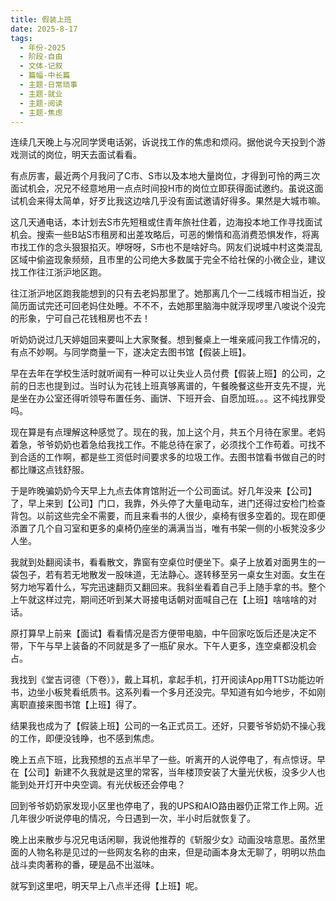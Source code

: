 ```yaml
---
title: 假装上班
date: 2025-8-17
tags:
  - 年份-2025
  - 阶段-自由
  - 文体-记叙
  - 篇幅-中长篇
  - 主题-日常琐事
  - 主题-就业
  - 主题-阅读
  - 主题-焦虑
---
```


连续几天晚上与况同学煲电话粥，诉说找工作的焦虑和烦闷。据他说今天投到个游戏测试的岗位，明天去面试看看。

有点厉害，最近两个月我问了C市、S市以及本地大量岗位，才得到可怜的两三次面试机会，况兄不经意地用一点点时间投H市的岗位立即获得面试邀约。虽说这面试机会来得太简单，好歹比我这边啥几乎没有面试邀请好得多。果然是大城市嘛。

这几天通电话，本计划去S市先短租或住青年旅社住着，边海投本地工作寻找面试机会。搜索一些B站S市租房和出差攻略后，可恶的懒惰和高消费恐惧发作，将离市找工作的念头狠狠掐灭。咿呀呀，S市也不是啥好鸟。网友们说城中村这类混乱区域中偷盗现象频频，且市里的公司绝大多数属于完全不给社保的小微企业，建议找工作往江浙沪地区跑。

往江浙沪地区跑我能想到的只有去老妈那里了。她那离几个一二线城市相当近，投简历面试完还可回老妈住处睡。不不不，去她那里脑海中就浮现啰里八唆说个没完的形象，宁可自己花钱租房也不去！

听奶奶说过几天婷姐回来要叫上大家聚餐。想到餐桌上一堆亲戚问我工作情况的，有点不妙啊。与同学商量一下，遂决定去图书馆【假装上班】。

早在去年在学校生活时就听闻有一种可以让失业人员付费【假装上班】的公司，之前的日志也提到过。当时认为花钱上班真够离谱的，午餐晚餐这些开支先不提，光是坐在办公室还得听领导布置任务、画饼、下班开会、自愿加班。。。这不纯找罪受吗。

现在算是有点理解这种感觉了。现在的我，加上这个月，共五个月待在家里。老妈着急，爷爷奶奶也着急给我找工作。不能总待在家了，必须找个工作苟着。可找不到合适的工作啊，都是些工资低时间要求多的垃圾工作。去图书馆看书做自己的时都比赚这点钱舒服。

于是昨晚骗奶奶今天早上九点去体育馆附近一个公司面试。好几年没来【公司】了，早上来到【公司】门口，我靠，外头停了大量电动车，进门还得过安检门检查背包。以前这些完全不需要，而且来看书的人很少，桌椅有很多空着的。现在即便添置了几个自习室和更多的桌椅仍座坐的满满当当，唯有书架一侧的小板凳没多少人坐。

我就到处翻阅读书，看看散文，靠窗有空桌位时便坐下。桌子上放着对面男生的一袋包子，若有若无地散发一股味道，无法静心。遂转移至另一桌女生对面。女生在努力地写着什么，写完迅速翻页又翻回来。我斜坐看着自己手上随手拿的书。整个上午就这样过完，期间还听到某大哥接电话朝对面喊自己在【上班】啥啥啥的对话。

原打算早上前来【面试】看看情况是否方便带电脑，中午回家吃饭后还是决定不带，下午与早上装备的不同就是多了一瓶矿泉水。下午人更多，连空桌都没机会占。

我找到《堂吉诃德（下卷）》，戴上耳机，拿起手机，打开阅读App用TTS功能边听书，边坐小板凳看纸质书。这系列看一个多月还没完。早知道有如今地步，不如刚离职直接来图书馆【上班】得了。

结果我也成为了【假装上班】公司的一名正式员工。还好，只要爷爷奶奶不操心我的工作，即便没钱睁，也不感到焦虑。

晚上五点下班，比我预想的五点半早了一些。听离开的人说停电了，有点惊讶。早在【公司】新建不久我就是这里的常客，当年楼顶安装了大量光伏板，没多少人也能到处开灯开中央空调。有光伏板还会停电？

回到爷爷奶奶家发现小区里也停电了，我的UPS和AIO路由器仍正常工作上网。近几年很少听说停电的情况，今日遇到一次，半小时后就恢复了。

晚上出来散步与况兄电话闲聊，我说他推荐的《斩服少女》动画没啥意思。虽然里面的人物名称是见过的一些网友名称的由来，但是动画本身太无聊了，明明以热血战斗卖肉著称的番，硬是品不出滋味。

就写到这里吧，明天早上八点半还得【上班】呢。
